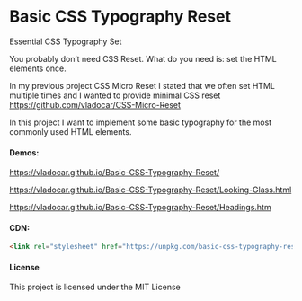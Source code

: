 # Basic CSS Typography Reset
Essential CSS Typography Set

You probably don’t need CSS Reset. What do you need is: set the HTML elements once.

In my previous project CSS Micro Reset I stated that we often set HTML multiple times and I wanted to provide minimal CSS reset https://github.com/vladocar/CSS-Micro-Reset

In this project I want to implement some basic typography for the most commonly used HTML elements.

#### Demos:

https://vladocar.github.io/Basic-CSS-Typography-Reset/

https://vladocar.github.io/Basic-CSS-Typography-Reset/Looking-Glass.html

https://vladocar.github.io/Basic-CSS-Typography-Reset/Headings.htm

#### CDN:

```html
<link rel="stylesheet" href="https://unpkg.com/basic-css-typography-reset@1.0.0/typography.min.css">
```

#### License

This project is licensed under the MIT License


